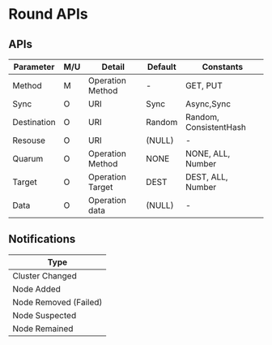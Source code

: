 # Round APIs

## APIs

| Parameter | M/U | Detail | Default | Constants |
|-|-|-|-|-|
| Method | M | Operation Method | - | GET, PUT |
| Sync | O | URI | Sync | Async,Sync |
| Destination | O | URI | Random | Random, ConsistentHash |
| Resouse | O | URI | (NULL) | - |
| Quarum | O | Operation Method | NONE | NONE, ALL, Number |
| Target | O | Operation Target | DEST | DEST, ALL, Number |
| Data | O | Operation data | (NULL) | - |

## Notifications

| Type |
|-|
| Cluster Changed |
| Node Added |
| Node Removed (Failed) |
| Node Suspected |
| Node Remained |

